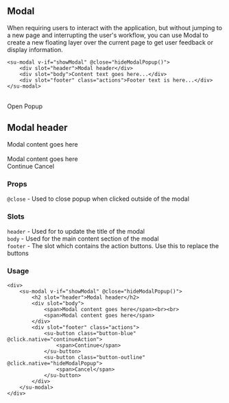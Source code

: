 ## Modal

When requiring users to interact with the application, but without jumping to a new page and interrupting the user's workflow, you can use Modal to create a new floating layer over the current page to get user feedback or display information.

```vue
<su-modal v-if="showModal" @close="hideModalPopup()">
    <div slot="header">Modal header</div>
    <div slot="body">Content text goes here...</div>
    <div slot="footer" class="actions">Footer text is here...</div>
</su-modal>
```

<br>
<div>
    <su-button class="button button-blue" @click.native="showModalPopup">Open Popup</su-button>
    <su-modal v-if="showModal" @close="hideModalPopup()">
        <h2 slot="header">Modal header</h2>
        <div slot="body">
            <span>Modal content goes here</span><br><br>
            <span>Modal content goes here</span>
        </div>
        <div slot="footer" class="actions">
            <su-button class="button-blue" @click.native="continueAction">
                <span>Continue</span>
            </su-button>
            <su-button class="button-outline" @click.native="hideModalPopup">
                <span>Cancel</span>
            </su-button>
        </div>
    </su-modal>
</div>

<script>
export default {
    data () {
        return {
            showModal: false
        }
    },
    methods: {
        showModalPopup: function () {
            this.showModal = true
        },
        hideModalPopup: function () {
            this.showModal = false
        },
        continueAction: function () {
            console.log('continue with popup action')
            this.showModal = false
        }
    }
}
</script>

### Props
`@close` - Used to close popup when clicked outside of the modal

### Slots
`header` - Used for to update the title of the modal<br/>
`body` - Used for the main content section of the modal<br/>
`footer` - The slot which contains the action buttons. Use this to replace the buttons<br/>

### Usage
```vue
<div>
    <su-modal v-if="showModal" @close="hideModalPopup()">
        <h2 slot="header">Modal header</h2>
        <div slot="body">
            <span>Modal content goes here</span><br><br>
            <span>Modal content goes here</span>
        </div>
        <div slot="footer" class="actions">
            <su-button class="button-blue" @click.native="continueAction">
                <span>Continue</span>
            </su-button>
            <su-button class="button-outline" @click.native="hideModalPopup">
                <span>Cancel</span>
            </su-button>
        </div>
    </su-modal>
</div>
```